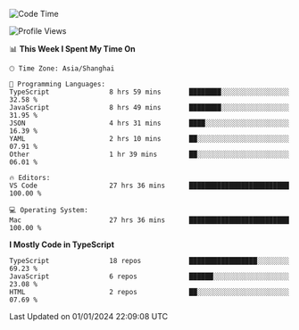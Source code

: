 <!--START_SECTION:waka-->
![Code Time](http://img.shields.io/badge/Code%20Time-5%2C661%20hrs%2016%20mins-blue)

![Profile Views](http://img.shields.io/badge/Profile%20Views-1-blue)

📊 **This Week I Spent My Time On** 

```text
🕑︎ Time Zone: Asia/Shanghai

💬 Programming Languages: 
TypeScript               8 hrs 59 mins       ████████░░░░░░░░░░░░░░░░░   32.58 % 
JavaScript               8 hrs 49 mins       ████████░░░░░░░░░░░░░░░░░   31.95 % 
JSON                     4 hrs 31 mins       ████░░░░░░░░░░░░░░░░░░░░░   16.39 % 
YAML                     2 hrs 10 mins       ██░░░░░░░░░░░░░░░░░░░░░░░   07.91 % 
Other                    1 hr 39 mins        ██░░░░░░░░░░░░░░░░░░░░░░░   06.01 % 

🔥 Editors: 
VS Code                  27 hrs 36 mins      █████████████████████████   100.00 % 

💻 Operating System: 
Mac                      27 hrs 36 mins      █████████████████████████   100.00 % 
```

**I Mostly Code in TypeScript** 

```text
TypeScript               18 repos            █████████████████░░░░░░░░   69.23 % 
JavaScript               6 repos             ██████░░░░░░░░░░░░░░░░░░░   23.08 % 
HTML                     2 repos             ██░░░░░░░░░░░░░░░░░░░░░░░   07.69 % 
```




 Last Updated on 01/01/2024 22:09:08 UTC
<!--END_SECTION:waka-->

